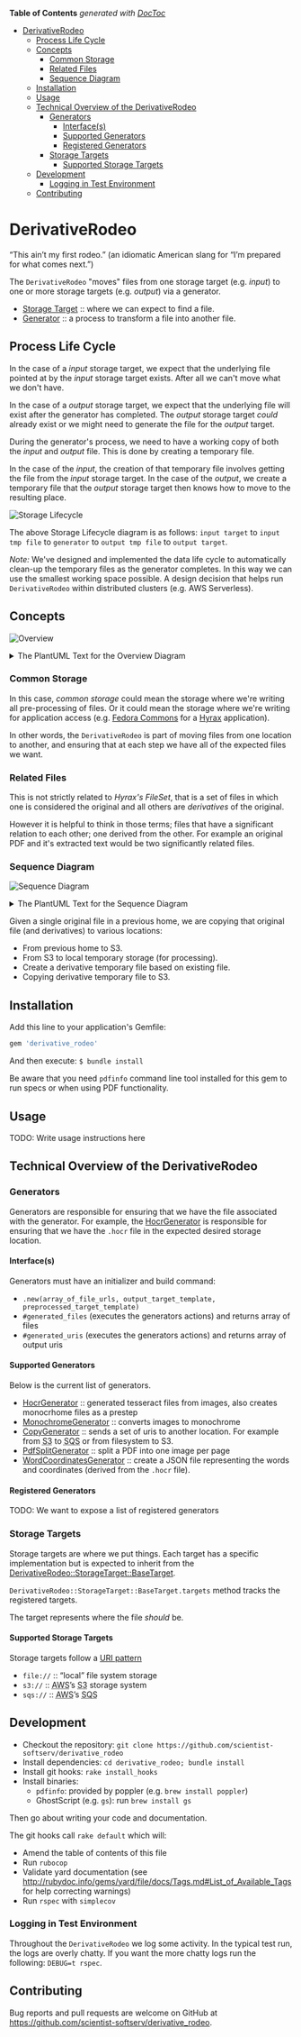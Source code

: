 <!-- START doctoc generated TOC please keep comment here to allow auto update -->
<!-- DON'T EDIT THIS SECTION, INSTEAD RE-RUN doctoc TO UPDATE -->
**Table of Contents**  *generated with [DocToc](https://github.com/thlorenz/doctoc)*

- [DerivativeRodeo](#derivativerodeo)
  - [Process Life Cycle](#process-life-cycle)
  - [Concepts](#concepts)
    - [Common Storage](#common-storage)
    - [Related Files](#related-files)
    - [Sequence Diagram](#sequence-diagram)
  - [Installation](#installation)
  - [Usage](#usage)
  - [Technical Overview of the DerivativeRodeo](#technical-overview-of-the-derivativerodeo)
    - [Generators](#generators)
      - [Interface(s)](#interfaces)
      - [Supported Generators](#supported-generators)
      - [Registered Generators](#registered-generators)
    - [Storage Targets](#storage-targets)
      - [Supported Storage Targets](#supported-storage-targets)
  - [Development](#development)
    - [Logging in Test Environment](#logging-in-test-environment)
  - [Contributing](#contributing)

<!-- END doctoc generated TOC please keep comment here to allow auto update -->

# DerivativeRodeo

“This ain’t my first rodeo.” (an idiomatic American slang for “I’m prepared for what comes next.”)

The `DerivativeRodeo` "moves" files from one storage target (e.g. *input*) to one or more storage targets (e.g. *output*) via a generator.

- [Storage Target](./lib/derivative_rodeo/storage_targets/base_target.rb) :: where we can expect to find a file.
- [Generator](./lib/derivative_rodeo/generators/base_generator.rb) :: a process to transform a file into another file.

## Process Life Cycle

In the case of a *input* storage target, we expect that the underlying file pointed at by the *input* storage target exists.  After all we can't move what we don't have.

In the case of a *output* storage target, we expect that the underlying file will exist after the generator has completed.  The *output* storage target *could* already exist or we might need to generate the file for the *output* target.

During the generator's process, we need to have a working copy of both the *input* and *output* file.  This is done by creating a temporary file.

In the case of the *input*, the creation of that temporary file involves getting the file from the *input* storage target.  In the case of the *output*, we create a temporary file that the *output* storage target then knows how to move to the resulting place.

![Storage Lifecycle](./artifacts/derivative_rodeo-generator_storage_lifecycle.png)

The above Storage Lifecycle diagram is as follows: `input target` to `input tmp file` to `generator` to `output tmp file` to `output target`.

*Note:* We've designed and implemented the data life cycle to automatically clean-up the temporary files as the generator completes.  In this way we can use the smallest working space possible.  A design decision that helps run `DerivativeRodeo` within distributed clusters (e.g. AWS Serverless).

## Concepts

![Overview](./artifacts/derivative_rodeo-overview.png)

<details>
<summary>The PlantUML Text for the Overview Diagram</summary>

```plantuml
@startuml
!theme amiga

cloud "Source 1" as S1
cloud "Source 2" as S2
cloud "Source 3" as S3

storage "IMAGEs" as IMAGEs
storage "HOCRs" as HOCRs
storage "TXTs" as TXTs

control Preprocess as G1

S1 -down-> G1
S2 -down-> G1
S3 -down-> G1

G1 -down-> IMAGEs
G1 -down-> HOCRs
G1 -down-> TXTs

control Import as I1

IMAGEs -down-> I1
HOCRs -down-> I1
TXTs -down-> I1

package FileSet as FileSet1 {
	file Image1
	file Hocr1
	file Txt1
}
package FileSet as FileSet2 {
	file Image2
	file Hocr2
	file Txt2
}

I1 -down-> FileSet1
I1 -down-> FileSet2

@enduml

```

</details>

### Common Storage

In this case, <dfn>common storage</dfn> could mean the storage where we're writing all pre-processing of files.  Or it could mean the storage where we're writing for application access (e.g. [Fedora Commons](https://fedora.lyrasis.org) for a [Hyrax](https://github.com/samvera/hyrax) application).

In other words, the `DerivativeRodeo` is part of moving files from one location to another, and ensuring that at each step we have all of the expected files we want.

### Related Files

This is not strictly related to <dfn>Hyrax's FileSet</dfn>, that is a set of files in which one is considered the original and all others are _derivatives_ of the original.

However it is helpful to think in those terms; files that have a significant relation to each other; one derived from the other.  For example an original PDF and it's extracted text would be two significantly related files.

### Sequence Diagram

![Sequence Diagram](./artifacts/derivative_rodeo-sequence-diagram.png)

<details>
<summary>The PlantUML Text for the Sequence Diagram</summary>

```plantuml
@startuml
!theme amiga

actor Instigator
database S3
control AWS
queue SQS
control SpaceStone
control DerivativeRodeo
collections From
collections To
Instigator -> S3 : "Upload bucket\nof files associated\n with FileSet"
S3 -> AWS : "AWS enqueues\nthe bucket"
AWS -> SQS : "AWS adds to SQS"
SQS -> SpaceStone : "SQS invokes\nSpaceStone method"
SpaceStone -> DerivativeRodeo : "SpaceStone calls\n DerivativeRodeo"
DerivativeRodeo --> S3 : "Request file for\ntemporary processing"
S3 --> From : "Write requested\n file to\ntemporary storage"
DerivativeRodeo <-- From
DerivativeRodeo -> To : "Generate derivative\n writing to local\n processing storage."
To --> S3 : "Write file\n to S3 Bucket"
DerivativeRodeo <-- To : "Return to DerivativeRodeo\n with generated URIs"
SpaceStone <- DerivativeRodeo : "Return generated\n URIs"
SpaceStone -> SQS : "Optionally enqueue\nfurther work"
@enduml
```
</details>

Given a single original file in a previous home, we are copying that original file (and derivatives) to various locations:

- From previous home to S3.
- From S3 to local temporary storage (for processing).
- Create a derivative temporary file based on existing file.
- Copying derivative temporary file to S3.

## Installation

Add this line to your application's Gemfile:

```ruby
gem 'derivative_rodeo'
```

And then execute: `$ bundle install`

Be aware that you need `pdfinfo` command line tool installed for this gem to run specs or when using PDF functionality.

## Usage

TODO: Write usage instructions here

## Technical Overview of the DerivativeRodeo

### Generators

Generators are responsible for ensuring that we have the file associated with the generator.  For example, the [HocrGenerator](./lib/derivative_rodeo/generators/hocr_generator.rb) is responsible for ensuring that we have the `.hocr` file in the expected desired storage location.

#### Interface(s)

Generators must have an initializer and build command:

- `.new(array_of_file_urls, output_target_template, preprocessed_target_template)`
- `#generated_files` (executes the generators actions) and returns array of files
- `#generated_uris` (executes the generators actions) and returns array of output uris

#### Supported Generators

Below is the current list of generators.

- [HocrGenerator](./lib/derivative_rodeo/generators/hocr_generator.rb) :: generated tesseract files from images, also creates monocrhome files as a prestep
- [MonochromeGenerator](./lib/derivative_rodeo/generators/monochrome_generator.rb) :: converts images to monochrome
- [CopyGenerator](./lib/derivative_rodeo/generators/copy_generator.rb) :: sends a set of uris to another location. For example from <abbr title="Simple Storage Service">S3</abbr> to <abbr title="Simple Queue Service">SQS</abbr> or from filesystem to S3.
- [PdfSplitGenerator](./lib/derivative_rodeo/generators/pdf_split_generator.rb) :: split a PDF into one image per page
- [WordCoordinatesGenerator](./lib/derivative_rodeo/generators/word_coordinates_generator.rb) :: create a JSON file representing the words and coordinates (derived from the `.hocr` file).

#### Registered Generators

TODO: We want to expose a list of registered generators

### Storage Targets

Storage targets are where we put things.  Each target has a specific implementation but is expected to inherit from the  [DerivativeRodeo::StorageTarget::BaseTarget](./lib/derivative_rodeo/storage_adapters/base_adapter.rb).

`DerivativeRodeo::StorageTarget::BaseTarget.targets` method tracks the registered targets.

The target represents where the file *should* be.

#### Supported Storage Targets

Storage targets follow a [URI pattern](https://en.wikipedia.org/wiki/Uniform_Resource_Identifier#Example_URIs)

- `file://` :: “local” file system storage
- `s3://` :: <abbr title="Amazon Web Service">AWS</abbr>’s <abbr title="Simple Storage Service">S3</abbr> storage system
- `sqs://` :: <abbr title="Amazon Web Service">AWS</abbr>’s <abbr title="Simple Queue Service">SQS</abbr>

## Development

- Checkout the repository: `git clone https://github.com/scientist-softserv/derivative_rodeo`
- Install dependencies: `cd derivative_rodeo; bundle install`
- Install git hooks: `rake install_hooks`
- Install binaries:
  - `pdfinfo`: provided by poppler (e.g. `brew install poppler`)
  - GhostScript (e.g. `gs`): run `brew install gs`

Then go about writing your code and documentation.

The git hooks call `rake default` which will:

- Amend the table of contents of this file
- Run `rubocop`
- Validate yard documentation (see http://rubydoc.info/gems/yard/file/docs/Tags.md#List_of_Available_Tags for help correcting warnings)
- Run `rspec` with `simplecov`

### Logging in Test Environment

Throughout the `DerivativeRodeo` we log some activity.  In the typical test run, the logs are overly chatty.  If you want the more chatty logs run the following: `DEBUG=t rspec`.

## Contributing

Bug reports and pull requests are welcome on GitHub at https://github.com/scientist-softserv/derivative_rodeo.
